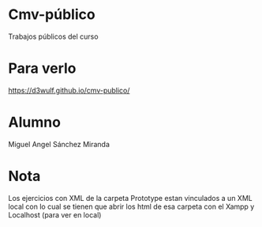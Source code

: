 # Cmv-público
Trabajos públicos del curso

# Para verlo

https://d3wulf.github.io/cmv-publico/

# Alumno 

Miguel Angel Sánchez Miranda


# Nota

Los ejercicios con XML de la carpeta Prototype estan vinculados a un XML local con lo cual se tienen que abrir los html de esa carpeta
con el Xampp y Localhost (para ver en local)


